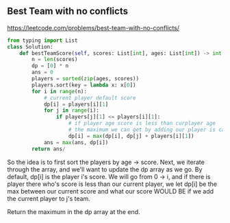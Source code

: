 ## Best Team with no conflicts
https://leetcode.com/problems/best-team-with-no-conflicts/


```python
from typing import List
class Solution:
    def bestTeamScore(self, scores: List[int], ages: List[int]) -> int:
        n = len(scores)
        dp = [0] * n
        ans = 0
        players = sorted(zip(ages, scores))
        players.sort(key = lambda x: x[0])
        for i in range(n):
            # current player default score
            dp[i] = players[i][1]
            for j in range(i):
                if players[j][1] <= players[i][1]:
                    # if player age score is less than curplayer age
                    # the maximum we can get by adding our player is calculated this way:
                    dp[i] = max(dp[i], dp[j] + players[i][1])
            ans = max(ans, dp[i])
        return ans/
```
So the idea is to first sort the players by age -> score. 
Next, we iterate through the array, and we'll want to update the dp array as we go. 
By default, dp[i] is the player i's score. 
We will go from 0 -> i, and if there is player there who's score is less than our current player, we let dp[i] be the max between our current score and what our score WOULD BE if we add the current player to j's team. 

Return the maximum in the dp array at the end. 
